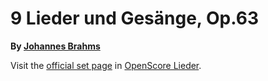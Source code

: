 
# 9 Lieder und Gesänge, Op.63

__By [Johannes Brahms](..)__

Visit the [official set page] in [OpenScore Lieder].

[official set page]: https://musescore.com/openscore-lieder-corpus/sets/5033077
[OpenScore Lieder]: https://musescore.com/openscore-lieder-corpus
